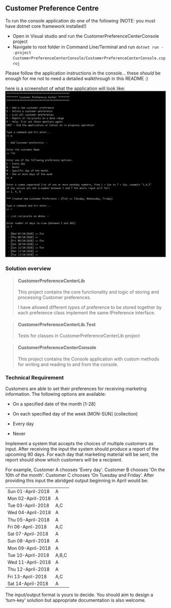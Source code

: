 Customer Preference Centre
-

To run the console application do one of the following (NOTE: you must have dotnet core framework installed!)
- Open in Visual studio and run the CustomerPreferenceCenterConsole project
- Navigate to root folder in Command Line/Terminal and run `dotnet run --project CustomerPreferenceCenterConsole/CustomerPreferenceCenterConsole.csproj`

Please follow the application instructions in the console... these _should_ be enough for me not to need a detailed walkthrough in this README :)

here is a screenshot of what the application will look like:
<img src="/CustomerPreferenceCenter_Screenshot.png" alt="Screenshot"/>

### Solution overview
> #### CustomerPreferenceCenterLib
> This project contains the core functionality and logic of storing and processing Customer preferences.
> 
> I have allowed different _types_ of preference to be stored together by each preference class implement the same IPreference interface.

> #### CustomerPreferenceCenterLib.Test
> Tests for classes in CustomerPreferenceCenterLib project 

> ####  CustomerPreferenceCenterConsole
> This project contains the Console application with custom methods for writing and reading to and from the console.

### Technical Requirement

Customers are able to set their preferences for receiving marketing information. The following options are available:

- On a specified date of the month [1-28]

- On each specified day of the week [MON-SUN] (collection)

- Every day

- Never

  

Implement a system that accepts the choices of multiple customers as input. After receiving the input the system should produce a report of the upcoming 90 days. For each day that marketing material will be sent, the report should show which customers will be a recipient.

  

For example, Customer A chooses 'Every day'. Customer B chooses 'On the 10th of the month'. Customer C chooses ‘On Tuesday and Friday’. After providing this input the abridged output beginning in April would be:

|||
-|:-
|Sun 01-April-2018|A
|Mon 02-April-2018|A
|Tue 03-April-2018|A,C
|Wed 04-April-2018|A
|Thu 05-April-2018|A
|Fri 06-April-2018|A,C
|Sat 07-April-2018|A
|Sun 08-April-2018|A
|Mon 09-April-2018|A
|Tue 10-April-2018|A,B,C
|Wed 11-April-2018|A
|Thu 12-April-2018|A
|Fri 13-April-2018|A,C
|Sat 14-April-2018|A

The input/output format is yours to decide. You should aim to design a ‘turn-key’ solution but appropriate documentation is also welcome.